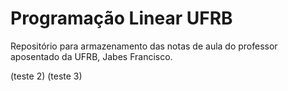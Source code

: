 # Programação Linear UFRB

Repositório para armazenamento das notas de aula do professor aposentado da UFRB, Jabes Francisco.

(teste 2)
(teste 3)